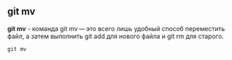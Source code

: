 ## git mv

**git mv** - команда git mv — это всего лишь удобный способ переместить файл, а затем выполнить git add для нового файла и git rm для старого.

```bash=
git mv
```